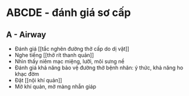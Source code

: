 # ABCDE - đánh giá sơ cấp
## A - Airway
- Đánh giá [[tắc nghẽn đường thở cấp do dị vật]]
- Nghe tiếng [[thở rít thanh quản]]
- Nhìn thấy niêm mạc miệng, lưỡi, môi sưng nề
- Đánh giá khả năng bảo vệ đường thở bệnh nhân: ý thức, khả năng ho khạc đờm
- Đặt [[nội khí quản]]
- Mở khí quản, mở màng nhẫn giáp